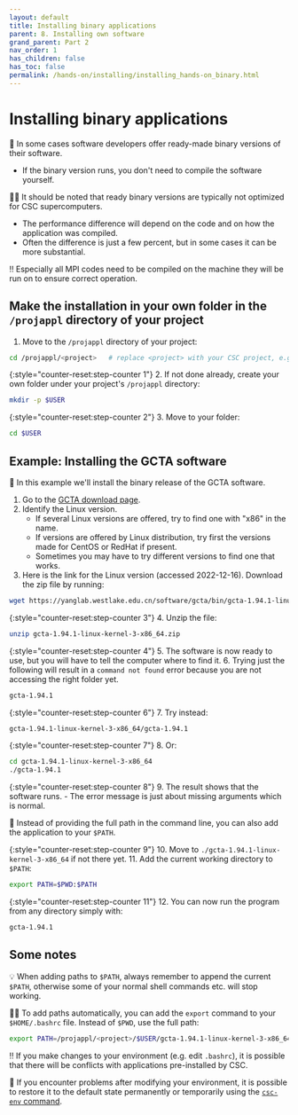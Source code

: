 ```yaml
---
layout: default
title: Installing binary applications
parent: 8. Installing own software
grand_parent: Part 2
nav_order: 1
has_children: false
has_toc: false
permalink: /hands-on/installing/installing_hands-on_binary.html
---
```


# Installing binary applications

💬 In some cases software developers offer ready-made binary versions of their software.

- If the binary version runs, you don't need to compile the software yourself.

☝🏻 It should be noted that ready binary versions are typically not optimized for CSC supercomputers.

- The performance difference will depend on the code and on how the application was compiled.
- Often the difference is just a few percent, but in some cases it can be more substantial.

‼️ Especially all MPI codes need to be compiled on the machine they will be run on to ensure correct operation.

## Make the installation in your own folder in the `/projappl` directory of your project

1. Move to the `/projappl` directory of your project:

```bash
cd /projappl/<project>   # replace <project> with your CSC project, e.g. project_2001234
```

{:style="counter-reset:step-counter 1"}
2. If not done already, create your own folder under your project's `/projappl` directory:

```bash
mkdir -p $USER
```

{:style="counter-reset:step-counter 2"}
3. Move to your folder:

```bash
cd $USER
```

## Example: Installing the GCTA software

💬 In this example we'll install the binary release of the GCTA software.

1. Go to the [GCTA download page](https://yanglab.westlake.edu.cn/software/gcta/#Download).
2. Identify the Linux version.
    - If several Linux versions are offered, try to find one with "x86" in the name.
    - If versions are offered by Linux distribution, try first the versions made for CentOS or RedHat if present.
    - Sometimes you may have to try different versions to find one that works.
3. Here is the link for the Linux version (accessed 2022-12-16). Download the zip file by running:

```bash
wget https://yanglab.westlake.edu.cn/software/gcta/bin/gcta-1.94.1-linux-kernel-3-x86_64.zip
```

{:style="counter-reset:step-counter 3"}
4. Unzip the file:

```bash
unzip gcta-1.94.1-linux-kernel-3-x86_64.zip
```

{:style="counter-reset:step-counter 4"}
5. The software is now ready to use, but you will have to tell the computer where to find it.
6. Trying just the following will result in a `command not found` error because you are not accessing the right folder yet.

```bash
gcta-1.94.1
```

{:style="counter-reset:step-counter 6"}
7. Try instead:

```bash
gcta-1.94.1-linux-kernel-3-x86_64/gcta-1.94.1
```

{:style="counter-reset:step-counter 7"}
8. Or:

```bash
cd gcta-1.94.1-linux-kernel-3-x86_64
./gcta-1.94.1
```

{:style="counter-reset:step-counter 8"}
9. The result shows that the software runs.
    - The error message is just about missing arguments which is normal.

💬 Instead of providing the full path in the command line, you can also add the application to your `$PATH`.

{:style="counter-reset:step-counter 9"}
10. Move to `./gcta-1.94.1-linux-kernel-3-x86_64` if not there yet.
11. Add the current working directory to `$PATH`:

```bash
export PATH=$PWD:$PATH
```

{:style="counter-reset:step-counter 11"}
12.  You can now run the program from any directory simply with:

```bash
gcta-1.94.1
```

## Some notes

💡 When adding paths to `$PATH`, always remember to append the current `$PATH`, otherwise some of your normal shell commands etc. will stop working.

☝🏻 To add paths automatically, you can add the `export` command to your `$HOME/.bashrc` file. Instead of `$PWD`, use the full path:

```bash
export PATH=/projappl/<project>/$USER/gcta-1.94.1-linux-kernel-3-x86_64:$PATH   # replace <project> with your CSC project, e.g. project_2001234
```

‼️ If you make changes to your environment (e.g. edit `.bashrc`), it is possible that there will be conflicts with applications pre-installed by CSC.

💭 If you encounter problems after modifying your environment, it is possible to restore it to the default state permanently or temporarily using the [`csc-env` command](https://docs.csc.fi/support/tutorials/using_csc_env/).

